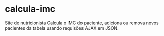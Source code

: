 # calcula-imc
 Site de nutricionista
 Calcula o IMC do paciente, adiciona ou remova novos pacientes da tabela usando requisões AJAX em JSON.
